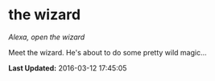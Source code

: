 # the wizard
*Alexa, open the wizard*

Meet the wizard. He's about to do some pretty wild magic...

**Last Updated:** 2016-03-12 17:45:05